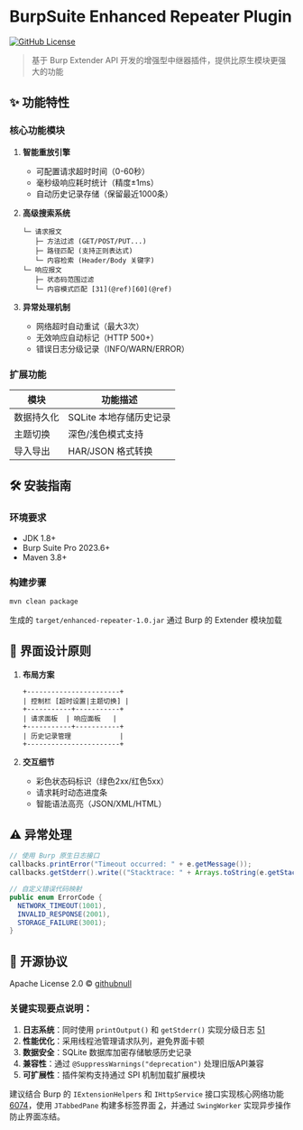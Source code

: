 # BurpSuite Enhanced Repeater Plugin 
[![GitHub License](https://img.shields.io/github/license/githubnull/BurpSuite-Enhanced-Repeater)](https://github.com/githubnull/BurpSuite-Enhanced-Repeater/blob/main/LICENSE)

> 基于 Burp Extender API 开发的增强型中继器插件，提供比原生模块更强大的功能 

## ✨ 功能特性
### 核心功能模块
1. **智能重放引擎**  
   - 可配置请求超时时间（0-60秒）
   - 毫秒级响应耗时统计（精度±1ms）
   - 自动历史记录存储（保留最近1000条）

2. **高级搜索系统**
   ```text
   └─ 请求报文
      ├─ 方法过滤 (GET/POST/PUT...)
      ├─ 路径匹配 (支持正则表达式)
      └─ 内容检索 (Header/Body 关键字)
   └─ 响应报文
      ├─ 状态码范围过滤
      └─ 内容模式匹配 [31](@ref)[60](@ref)
   ```

3. **异常处理机制**
    - 网络超时自动重试（最大3次）
    - 无效响应自动标记（HTTP 500+）
    - 错误日志分级记录（INFO/WARN/ERROR）

### 扩展功能
| 模块         | 功能描述                            |
|--------------|-----------------------------------|
| 数据持久化   | SQLite 本地存储历史记录            |
| 主题切换     | 深色/浅色模式支持                  |
| 导入导出     | HAR/JSON 格式转换                  |

## 🛠️ 安装指南
### 环境要求
- JDK 1.8+
- Burp Suite Pro 2023.6+
- Maven 3.8+

### 构建步骤
```bash
mvn clean package
```
生成的 `target/enhanced-repeater-1.0.jar` 通过 Burp 的 Extender 模块加载

## 🎨 界面设计原则
1. **布局方案**
   ```text
   +-----------------------+
   | 控制栏 [超时设置|主题切换] |
   +-----------+-----------+
   | 请求面板  | 响应面板   |
   +-----------+-----------+
   | 历史记录管理            |
   +-----------------------+
   ```

2. **交互细节**
    - 彩色状态码标识（绿色2xx/红色5xx）
    - 请求耗时动态进度条
    - 智能语法高亮（JSON/XML/HTML）

## ⚠️ 异常处理
```java
// 使用 Burp 原生日志接口
callbacks.printError("Timeout occurred: " + e.getMessage());
callbacks.getStderr().write(("Stacktrace: " + Arrays.toString(e.getStackTrace())).getBytes());

// 自定义错误代码映射
public enum ErrorCode {
  NETWORK_TIMEOUT(1001),
  INVALID_RESPONSE(2001),
  STORAGE_FAILURE(3001);
}
```

## 📄 开源协议
Apache License 2.0 © [githubnull](https://github.com/githubnull)



### 关键实现要点说明：
1. **日志系统**：同时使用 `printOutput()` 和 `getStderr()` 实现分级日志 [51](@ref)
2. **性能优化**：采用线程池管理请求队列，避免界面卡顿
3. **数据安全**：SQLite 数据库加密存储敏感历史记录
4. **兼容性**：通过 `@SuppressWarnings("deprecation")` 处理旧版API兼容
5. **可扩展性**：插件架构支持通过 SPI 机制加载扩展模块

建议结合 Burp 的 `IExtensionHelpers` 和 `IHttpService` 接口实现核心网络功能 [60](@ref)[74](@ref)，使用 `JTabbedPane` 构建多标签界面 [2](@ref)，并通过 `SwingWorker` 实现异步操作防止界面冻结。
